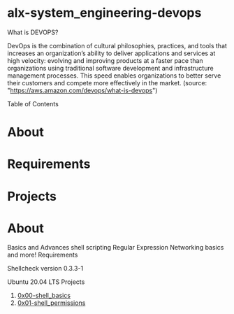 # alx-system_engineering-devops


What is DEVOPS?

DevOps is the combination of cultural philosophies, practices, and tools that increases an organization’s ability to deliver applications and services at high velocity: evolving and improving products at a faster pace than organizations using traditional software development and infrastructure management processes. This speed enables organizations to better serve their customers and compete more effectively in the market. (source: "https://aws.amazon.com/devops/what-is-devops")



Table of Contents

# About
# Requirements
# Projects


# About


Basics and Advances shell scripting
Regular Expression
Networking basics and more!
Requirements

Shellcheck version 0.3.3-1

Ubuntu 20.04 LTS
Projects

1. [0x00-shell_basics](https://github.com/Jadvdm/alx-system_engineering-devops/tree/master/0x00-shell_basics)
2. [0x01-shell_permissions](https://github.com/Jadvdm/alx-system_engineering-devops/tree/master/0x01-shell_permissions)
